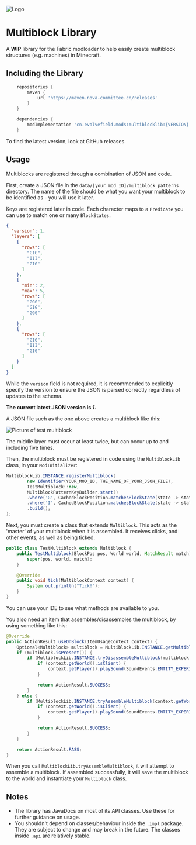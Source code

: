 ![Logo](src/main/resources/assets/multiblocklib/icon.png)

# Multiblock Library

A **WIP** library for the Fabric modloader to help easily create multiblock structures (e.g. machines) in Minecraft.


## Including the Library

```groovy
    repositories {
        maven {
            url 'https://maven.nova-committee.cn/releases'
        }
    }

    dependencies {
        modImplementation 'cn.evolvefield.mods:multiblocklib:{VERSION}'
    }
```

To find the latest version, look at GitHub releases.

## Usage

Multiblocks are registered through a combination of JSON and code.

First, create a JSON file in the `data/[your mod ID]/multiblock_patterns` directory. The name of
the file should be what you want your multiblock to be identified as - you will use it later.

Keys are registered later in code. Each character maps to a `Predicate` you can use to 
match one or many `BlockStates`.

```json
{
  "version": 1,
  "layers": [
    {
      "rows": [
        "GIG",
        "III",
        "GIG"
      ]
    },
    {
      "min": 2,
      "max": 5,
      "rows": [
        "GGG",
        "GIG",
        "GGG"
      ]
    },
    {
      "rows": [
        "GIG",
        "III",
        "GIG"
      ]
    }
  ]
}
```

While the `version` field is not required, it is recommended to explicitly specify the version
to ensure the JSON is parsed correctly regardless of updates to the schema.

**The current latest JSON version is _1_.**

A JSON file such as the one above creates a multiblock like this:

![Picture of test multiblock](/assets/multiblock.png)

The middle layer must occur at least twice, but can occur up to and including five times.

Then, the multiblock must be registered in code using the `MultiblockLib` class, in your `ModInitializer`:

```java
MultiblockLib.INSTANCE.registerMultiblock(
        new Identifier(YOUR_MOD_ID, THE_NAME_OF_YOUR_JSON_FILE),
        TestMultiblock::new,
        MultiblockPatternKeyBuilder.start()
        .where('G', CachedBlockPosition.matchesBlockState(state -> state.getBlock() == Blocks.GLASS))
        .where('I', CachedBlockPosition.matchesBlockState(state -> state.getBlock() == Blocks.IRON_BLOCK))
        .build();
);
```

Next, you must create a class that extends `Multiblock`. This acts as the 'master' of your multiblock
when it is assembled. It receives clicks, and other events, as well as being ticked.

```java
public class TestMultiblock extends Multiblock {
    public TestMultiblock(BlockPos pos, World world, MatchResult match) {
        super(pos, world, match);
    }

    @Override
    public void tick(MultiblockContext context) {
        System.out.println("Tick!");
    }
}
```

You can use your IDE to see what methods are available to you.

You also need an item that assembles/disassembles the multiblock, by using something like this:

```java
@Override
public ActionResult useOnBlock(ItemUsageContext context) {
    Optional<Multiblock> multiblock = MultiblockLib.INSTANCE.getMultiblock(context.getWorld(), context.getBlockPos());
    if (multiblock.isPresent()) {
        if (MultiblockLib.INSTANCE.tryDisassembleMultiblock(multiblock.get(), false)) {
            if (context.getWorld().isClient) {
                context.getPlayer().playSound(SoundEvents.ENTITY_EXPERIENCE_ORB_PICKUP, 2.0F, 1.0F);
            }

            return ActionResult.SUCCESS;
        }
    } else {
        if (MultiblockLib.INSTANCE.tryAssembleMultiblock(context.getWorld(), context.getBlockPos())) {
            if (context.getWorld().isClient) {
                context.getPlayer().playSound(SoundEvents.ENTITY_EXPERIENCE_ORB_PICKUP, 2.0F, 1.0F);
            }

            return ActionResult.SUCCESS;
        }
    }

    return ActionResult.PASS;
}
```

When you call `MultiblockLib.tryAssembleMultiblock`, it will attempt to assemble a
multiblock. If assembled successfully, it will save the multiblock to the world and instantiate
your `Multiblock` class.

## Notes

- The library has JavaDocs on most of its API classes. Use these for further guidance on usage.
- You shouldn't depend on classes/behaviour inside the `.impl` package. They are subject to change and may
  break in the future. The classes inside `.api` are relatively stable.
